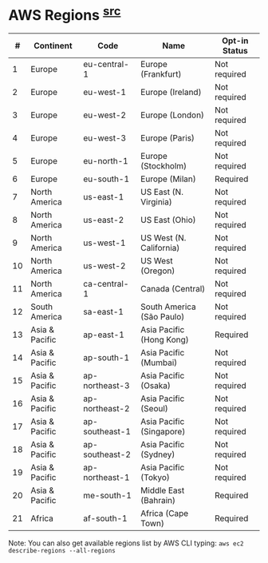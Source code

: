 # AWS Regions <sup>[src](https://docs.aws.amazon.com/AWSEC2/latest/UserGuide/using-regions-availability-zones.html#concepts-available-regions  )<sup>
\# | Continent | Code | Name | Opt-in Status
--- | --- | --- | --- | ---
1 | Europe | eu-central-1 | Europe (Frankfurt) | Not required
2 | Europe | eu-west-1 | Europe (Ireland) | Not required
3 | Europe | eu-west-2 | Europe (London) | Not required
4 | Europe | eu-west-3 | Europe (Paris) | Not required
5 | Europe | eu-north-1 | Europe (Stockholm) | Not required
6 | Europe | eu-south-1 | Europe (Milan) | Required
7 | North America | us-east-1 | US East (N. Virginia) | Not required
8 | North America | us-east-2 | US East (Ohio) | Not required
9 | North America | us-west-1 | US West (N. California) | Not required
10 | North America | us-west-2 | US West (Oregon) | Not required
11 | North America | ca-central-1 | Canada (Central) | Not required
12 | South America | sa-east-1 | South America (São Paulo) | Not required
13 | Asia & Pacific | ap-east-1 | Asia Pacific (Hong Kong) | Required
14 | Asia & Pacific | ap-south-1 | Asia Pacific (Mumbai) | Not required
15 | Asia & Pacific | ap-northeast-3 | Asia Pacific (Osaka) | Not required
16 | Asia & Pacific | ap-northeast-2 | Asia Pacific (Seoul) | Not required
17 | Asia & Pacific | ap-southeast-1 | Asia Pacific (Singapore) | Not required
18 | Asia & Pacific | ap-southeast-2 | Asia Pacific (Sydney) | Not required
19 | Asia & Pacific | ap-northeast-1 | Asia Pacific (Tokyo) | Not required
20 | Asia & Pacific | me-south-1 | Middle East (Bahrain) | Required
21 | Africa | af-south-1 | Africa (Cape Town) | Required


Note: You can also get available regions list by AWS CLI typing: `aws ec2 describe-regions --all-regions`
